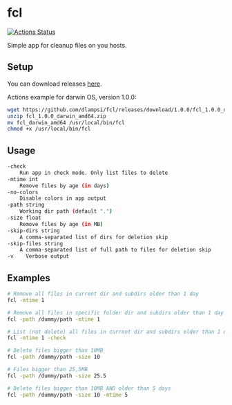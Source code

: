# fcl

[![Actions Status](https://github.com/dlampsi/fcl/workflows/default/badge.svg)](https://github.com/dlampsi/fcl/actions)

Simple app for cleanup files on you hosts.

## Setup

You can download releases [here](https://github.com/dlampsi/fcl/releases).

Actions example for darwin OS, version 1.0.0:
```bash
wget https://github.com/dlampsi/fcl/releases/download/1.0.0/fcl_1.0.0_darwin_amd64.zip
unzip fcl_1.0.0_darwin_amd64.zip
mv fcl_darwin_amd64 /usr/local/bin/fcl
chmod +x /usr/local/bin/fcl
```

## Usage

```bash
-check
    Run app in check mode. Only list files to delete
-mtime int
    Remove files by age (in days)
-no-colors
    Disable colors in app output
-path string
    Working dir path (default ".")
-size float
    Remove files by age (in MB)
-skip-dirs string
    A comma-separated list of dirs for deletion skip
-skip-files string
    A comma-separated list of full path to files for deletion skip
-v    Verbose output
```

## Examples

```bash
# Remove all files in current dir and subdirs older than 1 day
fcl -mtime 1

# Remove all files in specific folder dir and subdirs older than 1 day
fcl -path /dummy/path -mtime 1

# List (not delete) all files in current dir and subdirs older than 1 day
fcl -mtime 1 -check

# Delete files bigger than 10MB
fcl -path /dummy/path -size 10

# Files bigger than 25,5MB
fcl -path /dummy/path -size 25.5

# Delete files bigger than 10MB AND older than 5 days
fcl -path /dummy/path -size 10 -mtime 5
```
